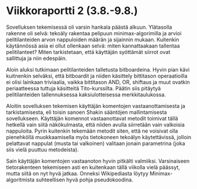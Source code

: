 Viikkoraportti 2 (3.8.-9.8.)
============================

Sovelluksen tekemisessä oli varsin hankala päästä alkuun. Ylätasolla rakenne oli selvä: tekoäly rakentaa pelipuun
minimax-algorimilla ja arvioi pelitilanteiden arvon nappuloiden määrän ja sijainnin mukaan. Kuitenkin käytännössä
asia ei ollut ollenkaan selvä: miten kannattaakaan tallentaa pelitilanteet? Miten tarkistetaan, että käyttäjän syöttämät
siirrot ovat sallittuja ja niin edespäin.

Aloin aluksi tutkimaan pelitilanteiden talletusta bitboardeina. Hyvin pian kävi kuitnenkin selväksi, että bitboardit
ja niiden käsittely bittitason operaatioilla ei olisi lainkaan triviaalia, vaikka bittitason AND, OR, shiftaus ja muut
ovatkin periaatteessa tuttuja käsitteitä Tito-kurssilta. Päätin siis pitäytyä pelitilanteiden tallennuksessa
kaksiulotteisessa merkkitaulukossa.

Aloitin sovelluksen tekemisen käyttäjän komentojen vastaanottamisesta ja tarkistamisesta, eli toisin sanoen Shakin
sääntöjen mallintamisesta sovellukseen. Käyttäjän komennot vastaanottavat metodit toimivat tällä hetkellä vain siitä
näkökulmasta, että niiden avulla siirretään vain valkoisia nappuloita. Pyrin kuitenkin tekemään metodit siten, että ne
voisivat olla pienehköllä muokkaamisella myös tietokoneen tekoälyn käytettävissä, jolloin pelattavat nappulat (musta tai
valkoinen) valitaan jonain parametrina (joka siis vielä puuttuu metodeista).

Sain käyttäjän komentojen vastaanoton hyvin pitkälti valmiiksi. Varsinaiseen tietorakenteen tekemiseen asti en
kuitenkaan tällä viikolla vielä päässyt, mutta siitä on nyt hyvä jatkaa. Onneksi Wikipediasta löytyy Minimax-algoritmista
suhteellisen hyvä pohja pseudokoodina.
